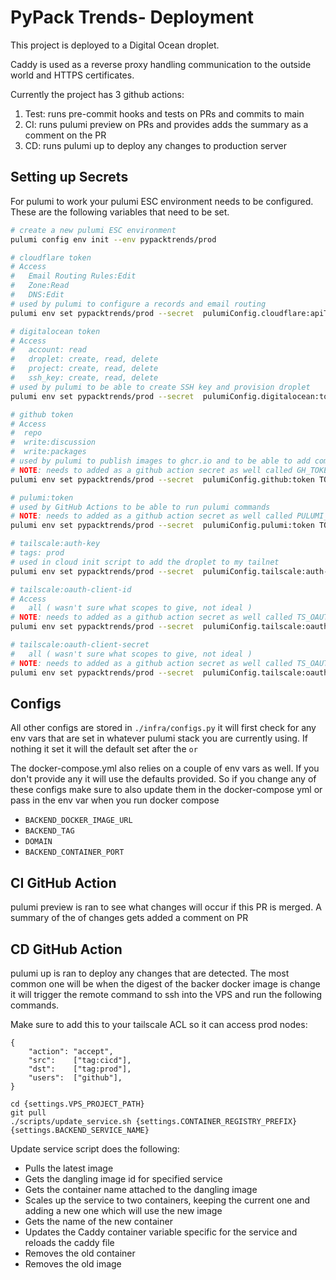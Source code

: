 # PyPack Trends- Deployment

This project is deployed to a Digital Ocean droplet.

Caddy is used as a reverse proxy handling communication to the outside world and HTTPS certificates.

Currently the project has 3 github actions:
1. Test: runs pre-commit hooks and tests on PRs and commits to main
2. CI: runs pulumi preview on PRs and provides adds the summary as a comment on the PR
3. CD: runs pulumi up to deploy any changes to production server

## Setting up Secrets

For pulumi to work your pulumi ESC environment needs to be configured. These are the following variables that need to be set.

```bash
# create a new pulumi ESC environment
pulumi config env init --env pypacktrends/prod

# cloudflare token
# Access
#   Email Routing Rules:Edit
#   Zone:Read
#   DNS:Edit
# used by pulumi to configure a records and email routing
pulumi env set pypacktrends/prod --secret  pulumiConfig.cloudflare:apiToken TOKEN

# digitalocean token
# Access
#   account: read
#   droplet: create, read, delete
#   project: create, read, delete
#   ssh_key: create, read, delete
# used by pulumi to be able to create SSH key and provision droplet
pulumi env set pypacktrends/prod --secret  pulumiConfig.digitalocean:token TOKEN

# github token
# Access
#  repo
#  write:discussion
#  write:packages
# used by pulumi to publish images to ghcr.io and to be able to add comments on PRs
# NOTE: needs to added as a github action secret as well called GH_TOKEN
pulumi env set pypacktrends/prod --secret  pulumiConfig.github:token TOKEN

# pulumi:token
# used by GitHub Actions to be able to run pulumi commands
# NOTE: needs to added as a github action secret as well called PULUMI_TOKEN
pulumi env set pypacktrends/prod --secret  pulumiConfig.pulumi:token TOKEN

# tailscale:auth-key
# tags: prod
# used in cloud init script to add the droplet to my tailnet
pulumi env set pypacktrends/prod --secret  pulumiConfig.tailscale:auth-key TOKEN

# tailscale:oauth-client-id
# Access
#   all ( wasn't sure what scopes to give, not ideal )
# NOTE: needs to added as a github action secret as well called TS_OAUTH_CLIENT_ID
pulumi env set pypacktrends/prod --secret  pulumiConfig.tailscale:oauth-client-id TOKEN

# tailscale:oauth-client-secret
#   all ( wasn't sure what scopes to give, not ideal )
# NOTE: needs to added as a github action secret as well called TS_OAUTH_CLIENT_SECRET
pulumi env set pypacktrends/prod --secret  pulumiConfig.tailscale:oauth-client-secret TOKEN
```

## Configs
All other configs are stored in `./infra/configs.py` it will first check for any env vars that are set in whatever pulumi stack you are currently using. If nothing it set it will the default set after the `or`

The docker-compose.yml also relies on a couple of env vars as well. If you don't provide any it will use the defaults provided. So if you change any of these configs make sure to also update them in the docker-compose yml or pass in the env var when you run docker compose
- `BACKEND_DOCKER_IMAGE_URL`
- `BACKEND_TAG`
- `DOMAIN`
- `BACKEND_CONTAINER_PORT`

## CI GitHub Action
pulumi preview is ran to see what changes will occur if this PR is merged. A summary of the of changes gets added a comment on PR

## CD GitHub Action
pulumi up is ran to deploy any changes that are detected. The most common one will be when the digest of the backer docker image is change it will trigger the remote command to ssh into the VPS and run the following commands.

Make sure to add this to your tailscale ACL so it can access prod nodes:
```
{
    "action": "accept",
    "src":    ["tag:cicd"],
    "dst":    ["tag:prod"],
    "users":  ["github"],
}
```

```
cd {settings.VPS_PROJECT_PATH}
git pull
./scripts/update_service.sh {settings.CONTAINER_REGISTRY_PREFIX} {settings.BACKEND_SERVICE_NAME}
```

Update service script does the following:
- Pulls the latest image
- Gets the dangling image id for specified service
- Gets the container name attached to the dangling image
- Scales up the service to two containers, keeping the current one and adding a new one which will use the new image
- Gets the name of the new container
- Updates the Caddy container variable specific for the service and reloads the caddy file
- Removes the old container
- Removes the old image
